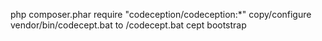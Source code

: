php composer.phar require "codeception/codeception:*"
copy/configure vendor/bin/codecept.bat to /codecept.bat
cept bootstrap